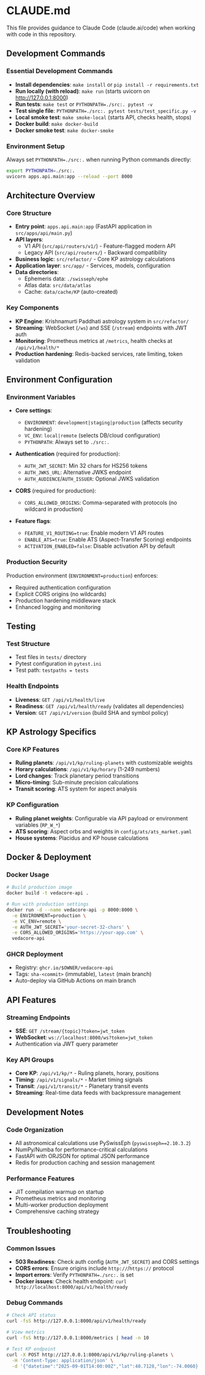 # CLAUDE.md

This file provides guidance to Claude Code (claude.ai/code) when working with code in this repository.

## Development Commands

### Essential Development Commands
- **Install dependencies**: `make install` or `pip install -r requirements.txt`
- **Run locally (with reload)**: `make run` (starts uvicorn on http://127.0.0.1:8000)
- **Run tests**: `make test` or `PYTHONPATH=./src:. pytest -v`
- **Test single file**: `PYTHONPATH=./src:. pytest tests/test_specific.py -v`
- **Local smoke test**: `make smoke-local` (starts API, checks health, stops)
- **Docker build**: `make docker-build`
- **Docker smoke test**: `make docker-smoke`

### Environment Setup
Always set `PYTHONPATH=./src:.` when running Python commands directly:
```bash
export PYTHONPATH=./src:.
uvicorn apps.api.main:app --reload --port 8000
```

## Architecture Overview

### Core Structure
- **Entry point**: `apps.api.main:app` (FastAPI application in `src/apps/api/main.py`)
- **API layers**: 
  - V1 API (`src/api/routers/v1/`) - Feature-flagged modern API
  - Legacy API (`src/api/routers/`) - Backward compatibility
- **Business logic**: `src/refactor/` - Core KP astrology calculations
- **Application layer**: `src/app/` - Services, models, configuration
- **Data directories**: 
  - Ephemeris data: `./swisseph/ephe`
  - Atlas data: `src/data/atlas`
  - Cache: `data/cache/KP` (auto-created)

### Key Components
- **KP Engine**: Krishnamurti Paddhati astrology system in `src/refactor/`
- **Streaming**: WebSocket (`/ws`) and SSE (`/stream`) endpoints with JWT auth
- **Monitoring**: Prometheus metrics at `/metrics`, health checks at `/api/v1/health/*`
- **Production hardening**: Redis-backed services, rate limiting, token validation

## Environment Configuration

### Environment Variables
- **Core settings**:
  - `ENVIRONMENT`: `development|staging|production` (affects security hardening)
  - `VC_ENV`: `local|remote` (selects DB/cloud configuration)
  - `PYTHONPATH`: Always set to `./src:.`

- **Authentication** (required for production):
  - `AUTH_JWT_SECRET`: Min 32 chars for HS256 tokens
  - `AUTH_JWKS_URL`: Alternative JWKS endpoint
  - `AUTH_AUDIENCE`/`AUTH_ISSUER`: Optional JWKS validation

- **CORS** (required for production):
  - `CORS_ALLOWED_ORIGINS`: Comma-separated with protocols (no wildcard in production)

- **Feature flags**:
  - `FEATURE_V1_ROUTING=true`: Enable modern V1 API routes
  - `ENABLE_ATS=true`: Enable ATS (Aspect-Transfer Scoring) endpoints
  - `ACTIVATION_ENABLED=false`: Disable activation API by default

### Production Security
Production environment (`ENVIRONMENT=production`) enforces:
- Required authentication configuration
- Explicit CORS origins (no wildcards)
- Production hardening middleware stack
- Enhanced logging and monitoring

## Testing

### Test Structure
- Test files in `tests/` directory
- Pytest configuration in `pytest.ini`
- Test path: `testpaths = tests`

### Health Endpoints
- **Liveness**: `GET /api/v1/health/live`
- **Readiness**: `GET /api/v1/health/ready` (validates all dependencies)
- **Version**: `GET /api/v1/version` (build SHA and symbol policy)

## KP Astrology Specifics

### Core KP Features
- **Ruling planets**: `/api/v1/kp/ruling-planets` with customizable weights
- **Horary calculations**: `/api/v1/kp/horary` (1-249 numbers)
- **Lord changes**: Track planetary period transitions
- **Micro-timing**: Sub-minute precision calculations
- **Transit scoring**: ATS system for aspect analysis

### KP Configuration
- **Ruling planet weights**: Configurable via API payload or environment variables (`RP_W_*`)
- **ATS scoring**: Aspect orbs and weights in `config/ats/ats_market.yaml`
- **House systems**: Placidus and KP house calculations

## Docker & Deployment

### Docker Usage
```bash
# Build production image
docker build -t vedacore-api .

# Run with production settings
docker run -d --name vedacore-api -p 8000:8000 \
  -e ENVIRONMENT=production \
  -e VC_ENV=remote \
  -e AUTH_JWT_SECRET='your-secret-32-chars' \
  -e CORS_ALLOWED_ORIGINS='https://your-app.com' \
  vedacore-api
```

### GHCR Deployment
- Registry: `ghcr.io/$OWNER/vedacore-api`
- Tags: `sha-<commit>` (immutable), `latest` (main branch)
- Auto-deploy via GitHub Actions on main branch

## API Features

### Streaming Endpoints
- **SSE**: `GET /stream/{topic}?token=jwt_token`
- **WebSocket**: `ws://localhost:8000/ws?token=jwt_token`
- Authentication via JWT query parameter

### Key API Groups
- **Core KP**: `/api/v1/kp/*` - Ruling planets, horary, positions
- **Timing**: `/api/v1/signals/*` - Market timing signals
- **Transit**: `/api/v1/transit/*` - Planetary transit events
- **Streaming**: Real-time data feeds with backpressure management

## Development Notes

### Code Organization
- All astronomical calculations use PySwissEph (`pyswisseph==2.10.3.2`)
- NumPy/Numba for performance-critical calculations
- FastAPI with ORJSON for optimal JSON performance
- Redis for production caching and session management

### Performance Features
- JIT compilation warmup on startup
- Prometheus metrics and monitoring
- Multi-worker production deployment
- Comprehensive caching strategy

## Troubleshooting

### Common Issues
- **503 Readiness**: Check auth config (`AUTH_JWT_SECRET`) and CORS settings
- **CORS errors**: Ensure origins include `http://`/`https://` protocol
- **Import errors**: Verify `PYTHONPATH=./src:.` is set
- **Docker issues**: Check health endpoint: `curl http://localhost:8000/api/v1/health/ready`

### Debug Commands
```bash
# Check API status
curl -fsS http://127.0.0.1:8000/api/v1/health/ready

# View metrics
curl -fsS http://127.0.0.1:8000/metrics | head -n 10

# Test KP endpoint
curl -X POST http://127.0.0.1:8000/api/v1/kp/ruling-planets \
  -H 'Content-Type: application/json' \
  -d '{"datetime":"2025-09-01T14:00:00Z","lat":40.7128,"lon":-74.0060}'
```